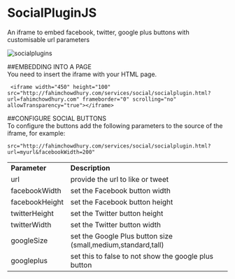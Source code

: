 SocialPluginJS
==============

An iframe to embed facebook, twitter, google plus buttons with customisable url parameters

![socialplugins](http://fahimchowdhury.com/services/social/resource/image/buttons.jpg)

##EMBEDDING INTO A PAGE  
You need to insert the iframe with your HTML page.  

     <iframe width="450" height="100" src="http://fahimchowdhury.com/services/social/socialplugin.html?url=fahimchowdhury.com" frameborder="0" scrolling="no" allowTransparency="true"></iframe>

##CONFIGURE SOCIAL BUTTONS  
To configure the buttons add the following parameters to the source of the iframe, for example:  

    src="http://fahimchowdhury.com/services/social/socialplugin.html?url=myurl&facebookWidth=200"

<table>
			<tr>
				<td><b>Parameter</b></td>
				<td><b>Description</b></td>
			</tr>
			<tr>
				<td>url</td>
				<td>provide the url to like or tweet</td>
			</tr>
			<tr>
				<td>facebookWidth</td>
				<td>set the Facebook button width</td>
			</tr>
			<tr>
				<td>facebookHeight</td>
				<td>set the Facebook button height</td>
			</tr>
			<tr>
				<td>twitterHeight</td>
				<td>set the Twitter button height</td>
			</tr>
			<tr>
				<td>twitterWidth</td>
				<td>set the Twitter button width</td>
			</tr>
			<tr>
				<td>googleSize</td>
				<td>set the Google Plus button size (small,medium,standard,tall)</td>
			</tr>
			<tr>
				<td>googleplus</td>
				<td>set this to false to not show the google plus button</td>
			</tr>
		</table>

